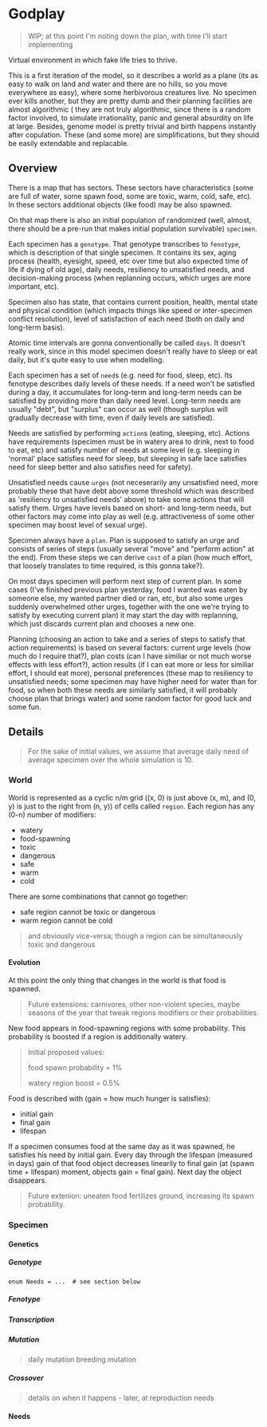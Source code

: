 # Godplay

> WIP; at this point I'm noting down the plan, with time I'll start implementing

Virtual environment in which fake life tries to thrive.

This is a first iteration of the model, so it describes a world as a plane (its 
as easy to walk on land and water and there are no hills, so you move everywhere 
as easy), where some herbivorous creatures live. No specimen ever kills another,
but they are pretty dumb and their planning facilities are almost algorithmic (
they are not truly algorithmic, since there is a random factor involved, to 
simulate irrationality, panic and general absurdity on life at large. Besides,
genome model is pretty trivial and birth happens instantly after copulation. 
These (and some more) are simplifications, but they should be easily extendable
and replacable.

## Overview

There is a map that has sectors. These sectors have characteristics (some are
full of water, some spawn food, some are toxic, warm, cold, safe, etc). In these
sectors additional objects (like food) may be also spawned.

On that map there is also an initial population of randomized (well, almost, 
there should be a pre-run that makes initial population survivable) `specimen`.

Each specimen has a `genotype`. That genotype transcribes to `fenotype`, which is
description of that single specimen. It contains its sex, aging process (health, 
eyesight, speed, etc over time but also expected time of life if dying of old 
age), daily needs, resiliency to unsatisfied needs, and decision-making process 
(when replanning occurs, which urges are more important, etc).

Specimen also has state, that contains current position, health, mental state 
and physical condition (which impacts things like speed or inter-specimen conflict 
resolution), level of satisfaction of each need (both on daily and long-term basis).

Atomic time intervals are gonna conventionally be called `days`. It doesn't 
really work, since in this model specimen doesn't really have to sleep or eat 
daily, but it's quite easy to use when modelling.

Each specimen has a set of `need`s (e.g. need for food, sleep, etc). Its fenotype 
describes daily levels of these needs. If a need won't be satisfied during a day,
it accumulates for long-term and long-term needs can be satisfied by providing
more than daily need level. Long-term needs are usually "debt", but "surplus"
can occur as well (though surplus will gradually decrease with time, even if daily
levels are satisfied).

Needs are satisfied by performing `action`s (eating, sleeping, etc). Actions 
have requirements (specimen must be in watery area to drink, next to food to eat,
 etc) and satisfy number of needs at some level (e.g. sleeping in 'normal' place 
 satisfies need for sleep, but sleeping in safe lace satisfies need for sleep 
 better and also satisfies need for safety).
 
 Unsatisfied needs cause `urges` (not neceserarily any unsatisfied need, more 
 probably these that have debt above some threshold which was described as 
 'resiliency to unsatisfied needs' above) to take some actions that will satisfy
 them. Urges have levels based on short- and long-term needs, but other factors
 may come into play as well (e.g. attractiveness of some other specimen may boost
 level of sexual urge).
 
 Specimen always have a `plan`. Plan is supposed to satisfy an urge and consists
 of series of steps (usually several "move" and "perform action" at the end).
 From these steps we can derive `cost` of a plan (how much effort, that loosely
 translates to time required, is this gonna take?). 
 
 On most days specimen will perform next step of current plan. In some cases
 (I've finished previous plan yesterday, food I wanted was eaten by someone else,
 my wanted partner died or ran, etc, but also some urges suddenly overwhelmed 
 other urges, together with the one we're trying to satisfy by executing current 
 plan) it may start the day with replanning, which just discards current plan and 
 chooses a new one.
 
 Planning (choosing an action to take and a series of steps to satisfy that 
 action requirements) is based on several factors: current urge levels (how 
 much do I require that?), plan costs (can I have similiar or not much worse 
 effects with less effort?), action results (if I can eat more or less for similiar 
 effort, I should eat more), personal preferences (these map to resiliency to unsatisfied
 needs; some specimen may have higher need for water than for food, so when both 
 these needs are similarly satisfied, it will probably choose plan that brings water)
 and some random factor for good luck and some fun.
 
 ## Details
 
 > For the sake of initial values, we assume that average daily need of average
 > specimen over the whole simulation is 10.
 
 ### World
 
 World is represented as a cyclic n/m grid ((x, 0) is just above (x, m), 
 and (0, y) is just to the right from (n, y)) of cells called `region`. Each 
 region has any (0-n) number of modifiers:
 
 - watery
 - food-spawning
 - toxic
 - dangerous
 - safe
 - warm
 - cold
 
 There are some combinations that cannot go together:
 
 - safe region cannot be toxic or dangerous
 - warm region cannot be cold
 
 > and obviously vice-versa; though a region can be simultaneously toxic and dangerous
 
 #### Evolution
 
 At this point the only thing that changes in the world is that food is spawned.
 
 > Future extensions: carnivores, other non-violent species, maybe seasons of 
 > the year that tweak regions modifiers or their probabilities.
 
 New food appears in food-spawning regions with some probability. This probability
 is boosted if a region is additionally watery.
 
 > Initial proposed values:
 >
 > food spawn probability = 1%
 >
 > watery region boost = 0.5%
 
 Food is described with (gain = how much hunger is satisfies):
 
- initial gain
- final gain
- lifespan

If a specimen consumes food at the same day as it was spawned, he satisfies his 
need by initial gain. Every day through the lifespan (measured in days) gain
of that food object decreases linearily to final gain (at (spawn time + lifespan) 
moment, objects gain = final gain). Next day the object disappears.

> Future extenion: uneaten food fertilizes ground, increasing its spawn probability.

### Specimen

#### Genetics

##### Genotype

    enum Needs = ...  # see section below

##### Fenotype

##### Transcription

##### Mutation

> daily mutation
> breeding mutation

##### Crossover

> details on when it happens - later, at reproduction needs

#### Needs


